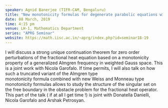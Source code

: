 ```yaml
---
speaker: Agnid Banerjee (TIFR-CAM, Bengaluru)
title: "New monotonicity formulas for degenerate parabolic equations with applications to unique continuation and free boundary problems"
date: 08 March, 2019
time: 4:15 pm
venue: LH-1, Mathematics Department
series: "APRG Seminar"
website: https://math.iisc.ac.in/~aprg/index.php?id=seminar18-19
---
```


I will discuss a strong unique continuation theorem for zero order perturbations of the fractional heat equation 
based on a monotonicity property of a generalized Almgren frequency in weighted Gauss space. This is a joint work 
with Nicola Garofalo. If time permits,  I will also talk on  how such a truncated variant of the Almgren type  
monotonicity formula combined  with new Weiss and Monneau type monotonicity formulas allows  to study the  structure 
of the singular set on the free boundary   in  the obstacle problem for the  fractional heat operator. 
This part of the talk ( if at all I get time !) is joint with Donatella Danielli, Nicola Garofalo and Arshak Petrosyan. 
